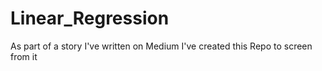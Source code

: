 # Linear_Regression
As part of a story I've written on Medium I've created this Repo to screen from it 
